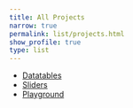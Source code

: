 ```yaml
---
title: All Projects
narrow: true
permalink: list/projects.html
show_profile: true
type: list
---
```


<!-- {% for project in site.projects %}
- [{{ project.title }}]({{ site.baseurl }}{{ project.url }})
{% endfor %} -->


<ul>
    <li><a href="/code/datatables/">Datatables</a></li>
    <li><a href="/code/sliders/">Sliders</a></li>
    <li><a href="/code/playground/">Playground</a></li>
</ul>